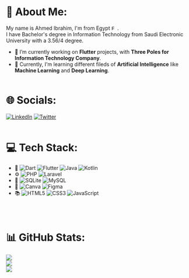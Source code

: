 # 💫 About Me:

My name is Ahmed Ibrahim, I'm from Egypt <img
  src="https://flagcdn.com/16x12/eg.png"
  srcset="https://flagcdn.com/32x24/eg.png 2x,
    https://flagcdn.com/48x36/eg.png 3x"
  width="16"
  height="12"
  alt="Egypt">.<br>
I have Bachelor's degree in Information Technology from Saudi Electronic University with a 3.56/4 degree.<br>

- :hammer: I’m currently working on **Flutter** projects, with **Three Poles for Information Technology Company**.
- :seedling: Currently, I'm learning different fileds of **Artificial Intelligence** like **Machine Learning** and **Deep Learning**.
  <br><br>

# 🌐 Socials:

[![LinkedIn](https://img.shields.io/badge/LinkedIn-%230077B5.svg?logo=linkedin&logoColor=white)](https://linkedin.com/in/ahmed-hassan-dev) [![Twitter](https://img.shields.io/badge/Twitter-%231DA1F2.svg?logo=Twitter&logoColor=white)](https://twitter.com/AH_2ED)
<br><br>

# 💻 Tech Stack:

- :iphone: ![Dart](https://img.shields.io/badge/Dart-%230175C2.svg?style=flat&logo=dart&logoColor=white) ![Flutter](https://img.shields.io/badge/Flutter-%2302569B.svg?style=flat&logo=Flutter&logoColor=white) ![Java](https://img.shields.io/badge/Java-%23ED8B00.svg?style=flat&logo=java&logoColor=white) ![Kotlin](https://img.shields.io/badge/Kotlin-%230095D5.svg?style=flat&logo=kotlin&logoColor=white)<br> 
- :gear: ![PHP](https://img.shields.io/badge/PHP-%23777BB4.svg?style=flat&logo=php&logoColor=white) ![Laravel](https://img.shields.io/badge/Laravel-%23FF2D20.svg?style=flat&logo=laravel&logoColor=white)<br>
- :dvd: ![SQLite](https://img.shields.io/badge/SQLite-%2307405e.svg?style=flat&logo=sqlite&logoColor=white) ![MySQL](https://img.shields.io/badge/MySql-%2300f.svg?style=flat&logo=mysql&logoColor=white)<br>
- :art: ![Canva](https://img.shields.io/badge/Canva-%2300C4CC.svg?style=flat&logo=Canva&logoColor=white) ![Figma](https://img.shields.io/badge/Figma-%23F24E1E.svg?style=flat&logo=figma&logoColor=white)<br>
- :books: ![HTML5](https://img.shields.io/badge/HTML5-%23E34F26.svg?style=flat&logo=html5&logoColor=white) ![CSS3](https://img.shields.io/badge/CSS3-%231572B6.svg?style=flat&logo=css3&logoColor=white) ![JavaScript](https://img.shields.io/badge/JavaScript-%23323330.svg?style=flat&logo=javascript&logoColor=%23F7DF1E)<br>

<br><br>

# 📊 GitHub Stats:

![](https://github-readme-stats.vercel.app/api?username=AHED200&theme=dark&hide_border=true&include_all_commits=true&count_private=true)<br/>
![](https://github-readme-streak-stats.herokuapp.com/?user=AHED200&theme=dark&hide_border=true)<br/>
![](https://github-readme-stats.vercel.app/api/top-langs/?username=AHED200&theme=dark&hide_border=true&include_all_commits=true&count_private=true&layout=compact)

<!-- created with GPRM ( https://gprm.itsvg.in ) -->
